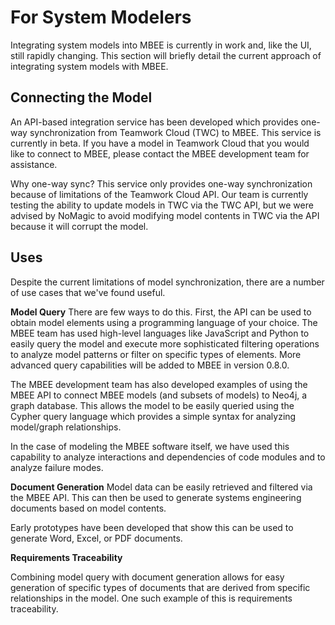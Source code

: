 # For System Modelers

Integrating system models into MBEE is currently in work and, like the UI,
still rapidly changing. This section will briefly detail the current approach
of integrating system models with MBEE.

## Connecting the Model

<!-- START LMPI -->

An API-based integration service has been developed which provides one-way
synchronization from Teamwork Cloud (TWC) to MBEE. This service is currently in 
beta. If you have a model in Teamwork Cloud that you would like to connect to 
MBEE, please contact the MBEE development team for assistance.

Why one-way sync? This service only provides one-way synchronization because of
limitations of the Teamwork Cloud API. Our team is currently testing the ability
to update models in TWC via the TWC API, but we were advised by NoMagic to avoid
modifying model contents in TWC via the API because it will corrupt the model.

<!-- END LMPI -->

## Uses

<!-- START LMPI -->

Despite the current limitations of model synchronization, there are a number of
use cases that we've found useful.

**Model Query** 
There are few ways to do this. First, the API can be used
to obtain model elements using a programming language of your choice. The MBEE
team has used high-level languages like JavaScript and Python to easily query 
the model and execute more sophisticated filtering operations to analyze model 
patterns or filter on specific types of elements. More advanced query 
capabilities will be added to MBEE in version 0.8.0.

The MBEE development team has also developed examples of using the MBEE API to 
connect MBEE models (and subsets of models) to Neo4j, a graph database. This
allows the model to be easily queried using the Cypher query language which 
provides a simple syntax for analyzing model/graph relationships.

In the case of modeling the MBEE software itself, we have used this capability
to analyze interactions and dependencies of code modules and to analyze failure
modes.

**Document Generation**
Model data can be easily retrieved and filtered via the MBEE API. This can
then be used to generate systems engineering documents based on model contents.

Early prototypes have been developed that show this can be used to generate 
Word, Excel, or PDF documents.

**Requirements Traceability**

Combining model query with document generation allows for easy generation of
specific types of documents that are derived from specific relationships in 
the model. One such example of this is requirements traceability.

<!-- END LMPI -->
